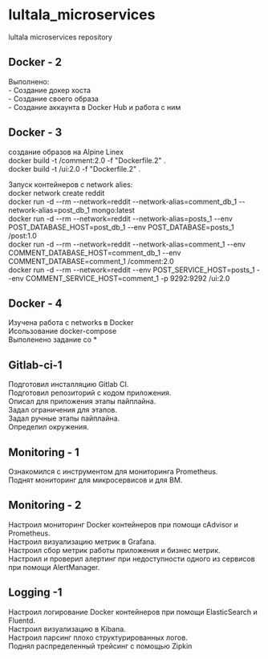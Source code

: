 # lultala_microservices
lultala microservices repository
<H2>Docker - 2 </h2>
<p>Выполнено:</br>
- Создание докер хоста</br>
- Создание своего образа</br>
- Создание аккаунта в Docker Hub и работа с ним</p>

<h2>Docker - 3</h2>
<p>создание образов на Alpine Linex</br>
docker build -t <your-dockerhub-login>/comment:2.0 -f "Dockerfile.2" .</br>
docker build -t <your-dockerhub-login>/ui:2.0 -f "Dockerfile.2" .</p>

<p>Запуск контейнеров с network alies:</br>
docker network create reddit</br>
docker run -d --rm --network=reddit --network-alias=comment_db_1 --network-alias=post_db_1 mongo:latest</br>
docker run -d --rm --network=reddit --network-alias=posts_1 --env POST_DATABASE_HOST=post_db_1 --env POST_DATABASE=posts_1 <your-dockerhub-login>/post:1.0</br>
docker run -d --rm --network=reddit --network-alias=comment_1 --env COMMENT_DATABASE_HOST=comment_db_1 --env COMMENT_DATABASE=comment_1 <your-dockerhub-login>/comment:2.0</br>
docker run -d --rm --network=reddit --env POST_SERVICE_HOST=posts_1 --env COMMENT_SERVICE_HOST=comment_1 -p 9292:9292 <your-dockerhub-login>/ui:2.0</p>

<H2>Docker - 4 </h2>
<p>Изучена работа с networks в Docker</br>
Исользование docker-compose</br>
Выполенено задание со *</p>

<h2>Gitlab-ci-1</h2>
<p>Подготовил инсталляцию Gitlab CI.</br>
Подготовил репозиторий с кодом приложения.</br>
Описал для приложения этапы пайплайна.</br>
Задал ограничения для этапов.</br>
Задал ручные этапы пайплайна.</br>
Определил окружения.</p>

<h2>Monitoring - 1</h2>
Ознакомился с инструментом для мониторинга Prometheus.</br>
Поднят мониторинг для микросервисов и для ВМ.</p>


<h2>Monitoring - 2</h2>
<p>Настроил мониторинг Docker контейнеров при помощи cAdvisor и Prometheus.</br>
Настроил визуализацию метрик в Grafana.</br>
Настроил сбор метрик работы приложения и бизнес метрик.</br>
Настроил и проверил алертинг при недоступности одного из сервисов при помощи AlertManager.</p>

<h2>Logging -1</h2>
<p>Настроил логирование Docker контейнеров при помощи ElasticSearch и Fluentd.</br>
Настроил визуализацию в Kibana.</br>
Настроил парсинг плохо структурированных логов.</br>
Поднял распределенный трейсинг с помощью Zipkin</p>
